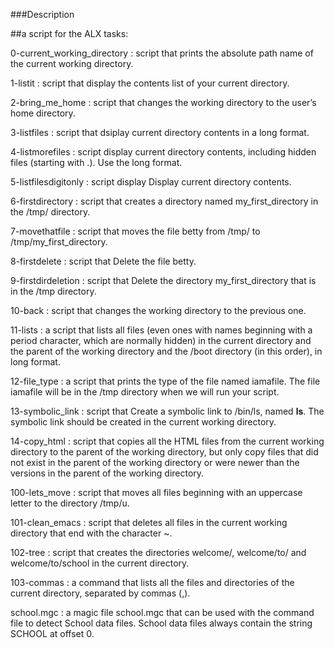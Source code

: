 ###Description

##a script for the ALX tasks:



0-current_working_directory : script that prints the absolute path name of the current working directory.



1-listit : script that display the contents list of your current directory.



2-bring_me_home : script that changes the working directory to the user’s home directory.



3-listfiles : script that dsiplay current directory contents in a long format.



4-listmorefiles : script display current directory contents, including hidden files (starting with .). Use the long format.



5-listfilesdigitonly : script display Display current directory contents.



6-firstdirectory : script that creates a directory named my_first_directory in the /tmp/ directory.



7-movethatfile : script that moves the file betty from /tmp/ to /tmp/my_first_directory.



8-firstdelete : script that Delete the file betty.



9-firstdirdeletion : script that Delete the directory my_first_directory that is in the /tmp directory.



10-back : script that changes the working directory to the previous one.



11-lists : a script that lists all files (even ones with names beginning with a period character, which are normally hidden) in the current directory and the parent of the working directory and the /boot directory (in this order), in long format.



12-file_type : a script that prints the type of the file named iamafile. The file iamafile will be in the /tmp directory when we will run your script.



13-symbolic_link : script that Create a symbolic link to /bin/ls, named __ls__. The symbolic link should be created in the current working directory.



14-copy_html : script that copies all the HTML files from the current working directory to the parent of the working directory, but only copy files that did not exist in the parent of the working directory or were newer than the versions in the parent of the working directory.



100-lets_move : script that moves all files beginning with an uppercase letter to the directory /tmp/u.



101-clean_emacs : script that deletes all files in the current working directory that end with the character ~.



102-tree : script that creates the directories welcome/, welcome/to/ and welcome/to/school in the current directory.



103-commas : a command that lists all the files and directories of the current directory, separated by commas (,).



school.mgc :  a magic file school.mgc that can be used with the command file to detect School data files. School data files always contain the string SCHOOL at offset 0.



